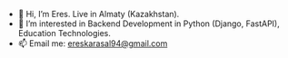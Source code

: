 - 👋 Hi, I’m Eres. Live in Almaty (Kazakhstan).
- 👀 I’m interested in Backend Development in Python (Django, FastAPI), Education Technologies.
- 📫 Email me: ereskarasal94@gmail.com
<!---
rs-karasal/rs-karasal is a ✨ special ✨ repository because its `README.md` (this file) appears on your GitHub profile.
You can click the Preview link to take a look at your changes.
--->
